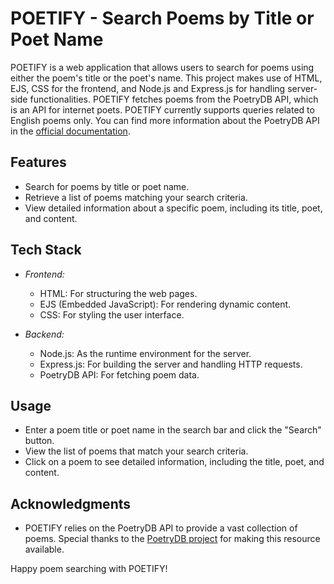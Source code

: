 # POETIFY - Search Poems by Title or Poet Name

POETIFY is a web application that allows users to search for poems using either the poem's title or the poet's name. This project makes use of HTML, EJS, CSS for the frontend, and Node.js and Express.js for handling server-side functionalities. POETIFY fetches poems from the PoetryDB API, which is an API for internet poets.
POETIFY currently supports queries related to English poems only. 
You can find more information about the PoetryDB API in the [official documentation](https://github.com/thundercomb/poetrydb#readme).

## Features

- Search for poems by title or poet name.
- Retrieve a list of poems matching your search criteria.
- View detailed information about a specific poem, including its title, poet, and content.

## Tech Stack

- *Frontend:*
  - HTML: For structuring the web pages.
  - EJS (Embedded JavaScript): For rendering dynamic content.
  - CSS: For styling the user interface.

- *Backend:*
  - Node.js: As the runtime environment for the server.
  - Express.js: For building the server and handling HTTP requests.
  - PoetryDB API: For fetching poem data.


## Usage

- Enter a poem title or poet name in the search bar and click the "Search" button.
- View the list of poems that match your search criteria.
- Click on a poem to see detailed information, including the title, poet, and content.

## Acknowledgments

- POETIFY relies on the PoetryDB API to provide a vast collection of poems. Special thanks to the [PoetryDB project](https://github.com/thundercomb/poetrydb#readme) for making this resource available.

Happy poem searching with POETIFY!







